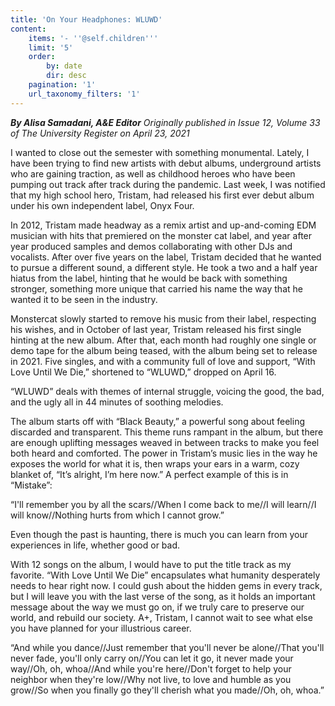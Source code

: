 ```yaml
---
title: 'On Your Headphones: WLUWD'
content:
    items: '- ''@self.children'''
    limit: '5'
    order:
        by: date
        dir: desc
    pagination: '1'
    url_taxonomy_filters: '1'
---
```


_**By Alisa Samadani, A&E Editor** Originally published in Issue 12, Volume 33 of The University Register on April 23, 2021_

I wanted to close out the semester with something monumental. Lately, I have been trying to find new artists with debut albums, underground artists who are gaining traction, as well as childhood heroes who have been pumping out track after track during the pandemic. Last week, I was notified that my high school hero, Tristam, had released his first ever debut album under his own independent label, Onyx Four. 

In 2012, Tristam made headway as a remix artist and up-and-coming EDM musician with hits that premiered on the monster cat label, and year after year produced samples and demos collaborating with other DJs and vocalists. After over five years on the label, Tristam decided that he wanted to pursue a different sound, a different style. He took a two and a half year hiatus from the label, hinting that he would be back with something stronger, something more unique that carried his name the way that he wanted it to be seen in the industry. 

Monstercat slowly started to remove his music from their label, respecting his wishes, and in October of last year, Tristam released his first single hinting at the new album. After that, each month had roughly one single or demo tape for the album being teased, with the album being set to release in 2021. Five singles, and with a community full of love and support, “With Love Until We Die,” shortened to “WLUWD,” dropped on April 16.

“WLUWD” deals with themes of internal struggle, voicing the good, the bad, and the ugly all in 44 minutes of soothing melodies. 

The album starts off with “Black Beauty,” a powerful song about feeling discarded and transparent. This theme runs rampant in the album, but there are enough uplifting messages weaved in between tracks to make you feel both heard and comforted. The power in Tristam’s music lies in the way he exposes the world for what it is, then wraps your ears in a warm, cozy blanket of, “It’s alright, I’m here now.” A perfect example of this is in “Mistake”:

“I'll remember you by all the scars//When I come back to me//I will learn//I will know//Nothing hurts from which I cannot grow.”

Even though the past is haunting, there is much you can learn from your experiences in life, whether good or bad. 

With 12 songs on the album, I would have to put the title track as my favorite. “With Love Until We Die” encapsulates what humanity desperately needs to hear right now. I could gush about the hidden gems in every track, but I will leave you with the last verse of the song, as it holds an important message about the way we must go on, if we truly care to preserve our world, and rebuild our society. A+, Tristam, I cannot wait to see what else you have planned for your illustrious career.

“And while you dance//Just remember that you'll never be alone//That you'll never fade, you'll only carry on//You can let it go, it never made your way//Oh, oh, whoa//And while you're here//Don't forget to help your neighbor when they're low//Why not live, to love and humble as you grow//So when you finally go they'll cherish what you made//Oh, oh, whoa.”

